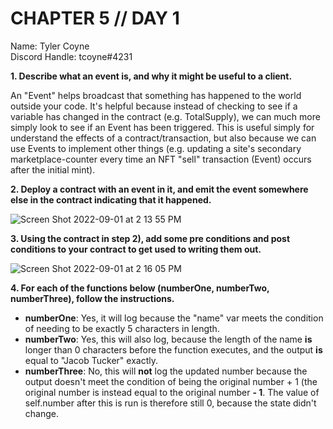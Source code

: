 # CHAPTER 5 // DAY 1

Name: Tyler Coyne  
Discord Handle: tcoyne#4231

**1. Describe what an event is, and why it might be useful to a client.**

An "Event" helps broadcast that something has happened to the world outside your code. It's helpful because instead of checking to see if a variable has changed in the contract (e.g. TotalSupply), we can much more simply look to see if an Event has been triggered. This is useful simply for understand the effects of a contract/transaction, but also because we can use Events to implement other things (e.g. updating a site's secondary marketplace-counter every time an NFT "sell" transaction (Event) occurs after the initial mint).

**2. Deploy a contract with an event in it, and emit the event somewhere else in the contract indicating that it happened.**

![Screen Shot 2022-09-01 at 2 13 55 PM](https://user-images.githubusercontent.com/92488787/188014221-d5f29c0f-5461-4dab-b19e-fd4bf31b30dd.png)

**3. Using the contract in step 2), add some pre conditions and post conditions to your contract to get used to writing them out.**

![Screen Shot 2022-09-01 at 2 16 05 PM](https://user-images.githubusercontent.com/92488787/188014529-1716614e-ac82-462d-aed5-f582560b5cfc.png)

**4. For each of the functions below (numberOne, numberTwo, numberThree), follow the instructions.**

- **numberOne**: Yes, it will log because the "name" var meets the condition of needing to be exactly 5 characters in length.
- **numberTwo**: Yes, this will also log, because the length of the name **is** longer than 0 characters before the function executes, and the output **is** equal to "Jacob Tucker" exactly.
- **numberThree**: No, this will **not** log the updated number because the output doesn't meet the condition of being the original number + 1 (the original number is instead equal to the original number **- 1**. The value of self.number after this is run is therefore still 0, because the state didn't change.
